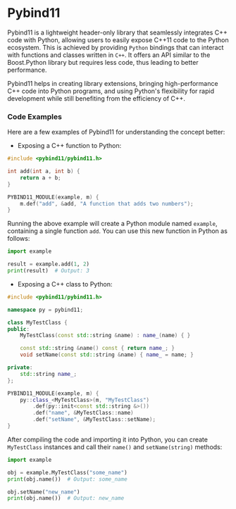 # Pybind11

Pybind11 is a lightweight header-only library that seamlessly integrates C++ code with Python, allowing users to easily expose C++11 code to the Python ecosystem. This is achieved by providing `Python` bindings that can interact with functions and classes written in `C++`. It offers an API similar to the Boost.Python library but requires less code, thus leading to better performance.

Pybind11 helps in creating library extensions, bringing high-performance C++ code into Python programs, and using Python's flexibility for rapid development while still benefiting from the efficiency of C++.

### Code Examples

Here are a few examples of Pybind11 for understanding the concept better:

- Exposing a C++ function to Python:

```cpp
#include <pybind11/pybind11.h>

int add(int a, int b) {
    return a + b;
}

PYBIND11_MODULE(example, m) {
    m.def("add", &add, "A function that adds two numbers");
}
```

Running the above example will create a Python module named `example`, containing a single function `add`. You can use this new function in Python as follows:

```python
import example

result = example.add(1, 2)
print(result)  # Output: 3
```

- Exposing a C++ class to Python:

```cpp
#include <pybind11/pybind11.h>

namespace py = pybind11;

class MyTestClass {
public:
    MyTestClass(const std::string &name) : name_(name) { }

    const std::string &name() const { return name_; }
    void setName(const std::string &name) { name_ = name; }

private:
    std::string name_;
};

PYBIND11_MODULE(example, m) {
    py::class_<MyTestClass>(m, "MyTestClass")
        .def(py::init<const std::string &>())
        .def("name", &MyTestClass::name)
        .def("setName", &MyTestClass::setName);
}
```

After compiling the code and importing it into Python, you can create `MyTestClass` instances and call their `name()` and `setName(string)` methods:

```python
import example

obj = example.MyTestClass("some_name")
print(obj.name())  # Output: some_name

obj.setName("new_name")
print(obj.name())  # Output: new_name
```